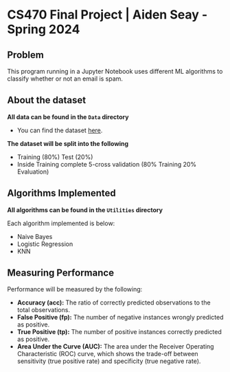 # CS470 Final Project | Aiden Seay - Spring 2024

## Problem
This program running in a Jupyter Notebook uses different ML algorithms to classify whether or not an email is spam. 

## About the dataset
**All data can be found in the `Data` directory**

* You can find the dataset [here](https://www.kaggle.com/datasets/colormap/spambase/data).

**The dataset will be split into the following**
* Training (80%) Test (20%)
* Inside Training complete 5-cross validation (80% Training 20% Evaluation)

## Algorithms Implemented
**All algorithms can be found in the `Utilities` directory**

Each algorithm implemented is below:
* Naive Bayes
* Logistic Regression
* KNN

## Measuring Performance
Performance will be measured by the following:

* **Accuracy (acc):** The ratio of correctly predicted observations to the total observations.
* **False Positive (fp):** The number of negative instances wrongly predicted as positive.
* **True Positive (tp):** The number of positive instances correctly predicted as positive.
* **Area Under the Curve (AUC):** The area under the Receiver Operating Characteristic (ROC) curve, which shows the trade-off between sensitivity (true positive rate) and specificity (true negative rate).
